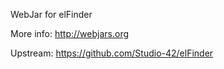 WebJar for elFinder

More info: http://webjars.org

Upstream: https://github.com/Studio-42/elFinder
